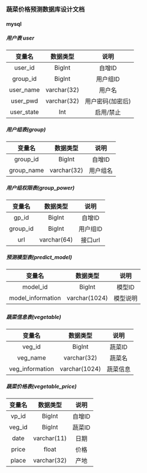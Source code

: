 ### 蔬菜价格预测数据库设计文档

#### mysql

##### 用户表 user

|   变量名   |  数据类型   |       说明       |
| :--------: | :---------: | :--------------: |
|  user_id   |   BigInt    |      自增ID      |
|  group_id  |   BigInt    |     用户组ID     |
| user_name  | varchar(32) |      用户名      |
|  user_pwd  | varchar(32) | 用户密码(加密后) |
| user_state |     Int     |    启用/禁止     |



##### 用户组表(group)

|   变量名   |  数据类型   |   说明   |
| :--------: | :---------: | :------: |
|  group_id  |   BigInt    |  自增ID  |
| group_name | varchar(32) | 用户组名 |



##### 用户组权限表(group_power)

|  变量名  |  数据类型   |   说明   |
| :------: | :---------: | :------: |
|  gp_id   |   BigInt    |  自增ID  |
| group_id |   BigInt    | 用户组ID |
|   url    | varchar(64) | 接口url  |



##### 预测模型表(predict_model)

|      变量名       |   数据类型    |   说明   |
| :---------------: | :-----------: | :------: |
|     model_id      |    BigInt     |  模型ID  |
| model_information | varchar(1024) | 模型说明 |

##### 

##### 蔬菜信息表(vegetable)

|     变量名      |   数据类型    |   说明   |
| :-------------: | :-----------: | :------: |
|     veg_id      |    BigInt     |  蔬菜ID  |
|    veg_name     |  varchar(32)  |  蔬菜名  |
| veg_information | varchar(1024) | 蔬菜信息 |



##### 蔬菜价格表(vegetable_price)

| 变量名 |  数据类型   |  说明  |
| :----: | :---------: | :----: |
| vp_id  |   BigInt    | 自增ID |
| veg_id |   BigInt    | 蔬菜ID |
|  date  | varchar(11) |  日期  |
| price  |    float    |  价格  |
| place  | varchar(32) |  产地  |



##### 